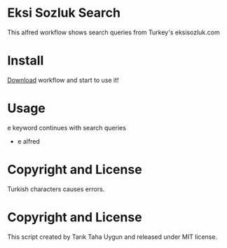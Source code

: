 # Eksi Sozluk Search
This alfred workflow shows search queries from Turkey's eksisozluk.com 

# Install
[Download](https://github.com/ttuygun/alfred-eksi-sozluk-workflow/blob/master/Ekşi%20Sözlük.alfredworkflow) workflow and start to use it!

# Usage
e keyword continues with search queries
* e alfred

# Copyright and License
Turkish characters causes errors. 

# Copyright and License
This script created by Tarık Taha Uygun and released under MIT license.
